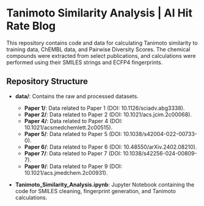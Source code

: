 # Tanimoto Similarity Analysis | AI Hit Rate Blog

This repository contains code and data for calculating Tanimoto similarity to training data, ChEMBL data, and Pairwise Diversity Scores. 
The chemical compounds were extracted from select publications, and calculations were performed using their SMILES strings and ECFP4 fingerprints.

## Repository Structure

- **data/**: Contains the raw and processed datasets.
  - **Paper 1/**: Data related to Paper 1 (DOI: 10.1126/sciadv.abg3338).
  - **Paper 2/**: Data related to Paper 2 (DOI: 10.1021/acs.jcim.2c00068).
  - **Paper 4/**: Data related to Paper 4 (DOI: 10.1021/acsmedchemlett.2c00515).
  - **Paper 5/**: Data related to Paper 5 (DOI: 10.1038/s42004-022-00733-0).
  - **Paper 6/**: Data related to Paper 6 (DOI: 10.48550/arXiv.2402.08210).
  - **Paper 7/**: Data related to Paper 7 (DOI: 10.1038/s42256-024-00809-7).
  - **Paper 9/**: Data related to Paper 9 (DOI: 10.1021/acs.jmedchem.2c00931).

- **Tanimoto_Similarity_Analysis.ipynb**: Jupyter Notebook containing the code for SMILES cleaning, fingerprint generation, and Tanimoto calculations.


